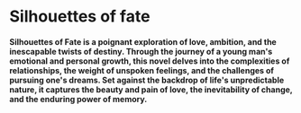 # Silhouettes of fate

#### Silhouettes of Fate is a poignant exploration of love, ambition, and the inescapable twists of destiny. Through the journey of a young man's emotional and personal growth, this novel delves into the complexities of relationships, the weight of unspoken feelings, and the challenges of pursuing one's dreams. Set against the backdrop of life's unpredictable nature, it captures the beauty and pain of love, the inevitability of change, and the enduring power of memory.
